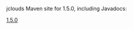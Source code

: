 jclouds Maven site for 1.5.0, including Javadocs:

[1.5.0](http://demobox.github.com/jclouds-maven-site-1.5.0/1.5.0/jclouds-multi/)
